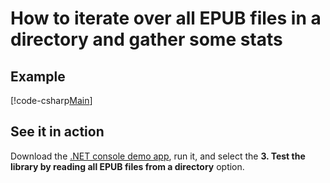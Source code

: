 # How to iterate over all EPUB files in a directory and gather some stats

## Example

[!code-csharp[Main](../../Source/VersOne.Epub.ConsoleDemo/TestDirectory.cs)]

## See it in action

Download the [.NET console demo app](https://github.com/vers-one/EpubReader/releases/latest/download/ConsoleDemo.zip), run it, and select the **3. Test the library by reading all EPUB files from a directory** option.
